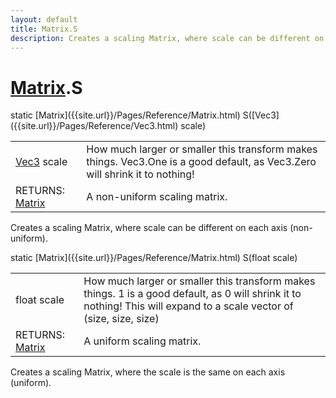 ```yaml
---
layout: default
title: Matrix.S
description: Creates a scaling Matrix, where scale can be different on each axis (non-uniform).
---
```

# [Matrix]({{site.url}}/Pages/Reference/Matrix.html).S

<div class='signature' markdown='1'>
static [Matrix]({{site.url}}/Pages/Reference/Matrix.html) S([Vec3]({{site.url}}/Pages/Reference/Vec3.html) scale)
</div>

|  |  |
|--|--|
|[Vec3]({{site.url}}/Pages/Reference/Vec3.html) scale|How much larger or smaller this transform             makes things. Vec3.One is a good default, as Vec3.Zero will             shrink it to nothing!|
|RETURNS: [Matrix]({{site.url}}/Pages/Reference/Matrix.html)|A non-uniform scaling matrix.|

Creates a scaling Matrix, where scale can be different
on each axis (non-uniform).
<div class='signature' markdown='1'>
static [Matrix]({{site.url}}/Pages/Reference/Matrix.html) S(float scale)
</div>

|  |  |
|--|--|
|float scale|How much larger or smaller this transform             makes things. 1 is a good default, as 0 will shrink it to nothing!             This will expand to a scale vector of (size, size, size)|
|RETURNS: [Matrix]({{site.url}}/Pages/Reference/Matrix.html)|A uniform scaling matrix.|

Creates a scaling Matrix, where the scale is the same on
each axis (uniform).



